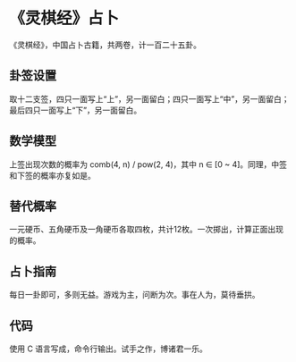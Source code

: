 # 《灵棋经》占卜

《灵棋经》，中国占卜古籍，共两卷，计一百二十五卦。

## 卦签设置

取十二支签，四只一面写上“上”，另一面留白；四只一面写上“中”，另一面留白；最后四只一面写上“下”，另一面留白。

## 数学模型

上签出现次数的概率为 comb(4, n) / pow(2, 4)，其中 n ∈ [0 ~ 4]。同理，中签和下签的概率亦复如是。

## 替代概率

一元硬币、五角硬币及一角硬币各取四枚，共计12枚。一次掷出，计算正面出现的概率。

## 占卜指南

每日一卦即可，多则无益。游戏为主，问断为次。事在人为，莫待垂拱。

## 代码

使用 C 语言写成，命令行输出。试手之作，博诸君一乐。
